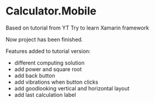 # Calculator.Mobile
Based on tutorial from YT
Try to learn Xamarin framework


Now project has been finished.

Features added to tutorial version:
- different computing solution
- add power and square root
- add back button
- add vibrations when button clicks
- add goodlooking vertical and horizontal layout
- add last calculation label
